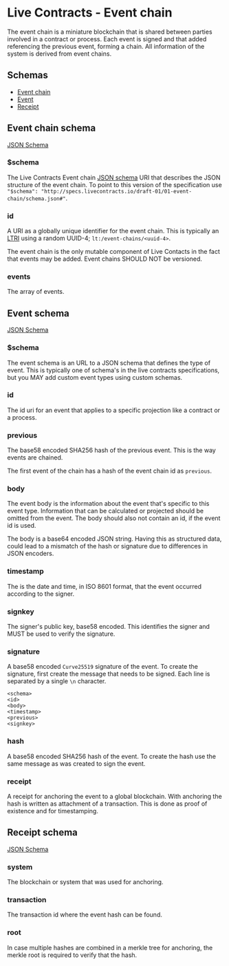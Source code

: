 # Live Contracts - Event chain

The event chain is a miniature blockchain that is shared between parties involved in a contract or process. Each event
is signed and that added referencing the previous event, forming a chain. All information of the system is derived from
event chains.

## Schemas

* [Event chain](#event-chain-schema)
* [Event](#event-schema)
* [Receipt](#receipt-schema)

## Event chain schema

[JSON Schema](http://schema.livecontracts.io/event-chain/schema.json#)

### $schema

The Live Contracts Event chain [JSON schema](http://json-schema.org) URI that describes the JSON structure of the event
chain. To point to this version of the specification use `"$schema": "http://specs.livecontracts.io/draft-01/01-event-chain/schema.json#"`.

### id

A URI as a globally unique identifier for the event chain. This is typically an [LTRI](http://specs.livecontracts.io/draft-01/00-ltri/)
using a random UUID-4; `lt:/event-chains/<uuid-4>`.

The event chain is the only mutable component of Live Contacts in the fact that events may be added. Event chains
SHOULD NOT be versioned.

### events

The array of events.

## Event schema

[JSON Schema](http://schema.livecontracts.io/event-chain/schema.json#event)

### $schema

The event schema is an URL to a JSON schema that defines the type of event. This is typically one of schema's in the
live contracts specifications, but you MAY add custom event types using custom schemas.

### id

The id uri for an event that applies to a specific projection like a contract or a process.

### previous

The base58 encoded SHA256 hash of the previous event. This is the way events are chained.

The first event of the chain has a hash of the event chain id as `previous`.

### body

The event body is the information about the event that's specific to this event type. Information that can be calculated
or projected should be omitted from the event. The body should also not contain an id, if the event id is used.

The body is a base64 encoded JSON string. Having this as structured data, could lead to a mismatch of the hash or
signature due to differences in JSON encoders.

### timestamp

The is the date and time, in ISO 8601 format, that the event occurred according to the signer.

### signkey

The signer's public key, base58 encoded. This identifies the signer and MUST be used to verify the signature.

### signature

A base58 encoded `Curve25519` signature of the event. To create the signature, first create the message that needs to be
signed. Each line is separated by a single `\n` character.

```
<schema>
<id>
<body>
<timestamp>
<previous>
<signkey>
```

### hash

A base58 encoded SHA256 hash of the event. To create the hash use the same message as was created to sign the event.

### receipt

A receipt for anchoring the event to a global blockchain. With anchoring the hash is written as attachment of a
transaction. This is done as proof of existence and for timestamping.

## Receipt schema

[JSON Schema](http://schema.livecontracts.io/event-chain/schema.json#receipt)

### system

The blockchain or system that was used for anchoring.

### transaction

The transaction id where the event hash can be found.

### root

In case multiple hashes are combined in a merkle tree for anchoring, the merkle root is required to verify that the
hash.
